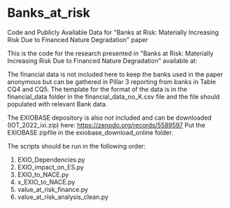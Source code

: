 # Banks_at_risk
Code and Publicly Available Data for "Banks at Risk: Materially Increasing Risk Due to Financed Nature Degradation" paper 

This is the code for the research presented in "Banks at Risk: Materially Increasing Risk Due to Financed Nature Degradation" available at:

The financial data is not included here to keep the banks used in the paper anonymous but can be gathered in Pillar 3 reporting from banks in Table CQ4 and CQ5. The template for the format of the data is in the financial_data folder in the financial_data_no_K.csv file and the file should populated with relevant Bank data. 

The EXIOBASE depository is also not included and can be downloaded (IOT_2022_ixi.zip) here: https://zenodo.org/records/5589597
Put the EXIOBASE zipfile in the exiobase_download_online folder.

The scripts should be run in the following order:
1. EXIO_Dependencies.py
2. EXIO_impact_on_ES.py
3. EXIO_to_NACE.py
4. x_EXIO_to_NACE.py
5. value_at_risk_finance.py
6. value_at_risk_analysis_clean.py
